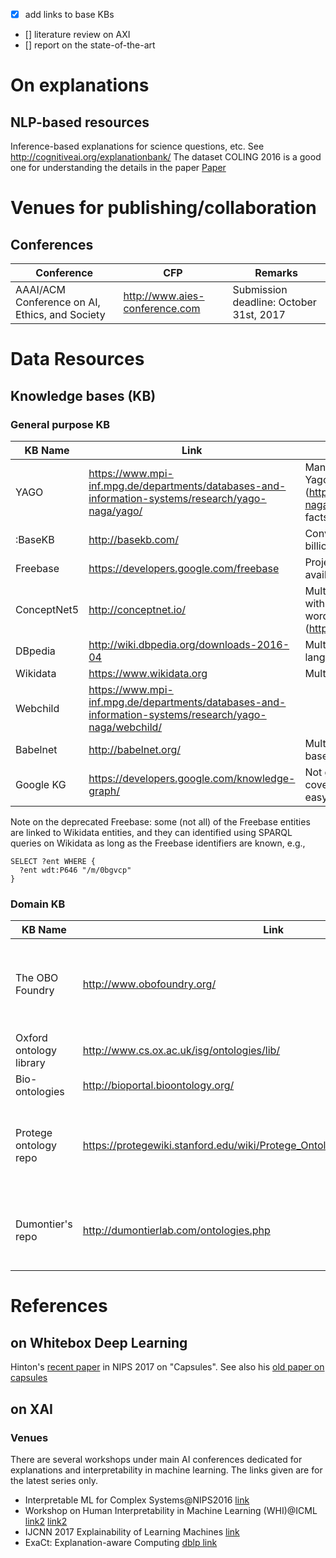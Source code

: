 - [x] add links to base KBs 
- [] literature review on AXI
- [] report on the state-of-the-art

# On explanations
## NLP-based resources
Inference-based explanations for science questions, etc. See http://cognitiveai.org/explanationbank/
The dataset COLING 2016 is a good one for understanding the details in the paper [Paper](http://cognitiveai.org/wp-content/uploads/2017/11/jansen_et_al_coling2016_whats_in_an_explanation_knowledge_inference_requirements.pdf)



# Venues for publishing/collaboration
## Conferences
|Conference|CFP|Remarks|
|----------|---|-------|
|AAAI/ACM Conference on AI, Ethics, and Society|http://www.aies-conference.com |Submission deadline: October 31st, 2017| 


# Data Resources

## Knowledge bases (KB)

### General purpose KB
|KB Name | Link | Remarks |
|--------|------|---------|
|YAGO|https://www.mpi-inf.mpg.de/departments/databases-and-information-systems/research/yago-naga/yago/ | Manual verification, high accracy. Yago3 is open source now (https://github.com/yago-naga/yago3). 17m entities and 150m facts.|
|:BaseKB|http://basekb.com/ |Converted from Freebase with 1.3 billion facts about 40 million subjects|
|Freebase|https://developers.google.com/freebase | Project shut down, but data dump available (1.9 billion triples)|
|ConceptNet5|http://conceptnet.io/ |Multilingual. 8m nodes, 21m edges, with 1.5m nodes in English. Paper on word embeddings using ConceptNet (https://arxiv.org/pdf/1612.03975.pdf)|
|DBpedia|http://wiki.dbpedia.org/downloads-2016-04 | Multilingual. 38.3m subjects in all languages, 4.5m subjects in English.|
|Wikidata|https://www.wikidata.org |Multilingual. 34m items.|
|Webchild|https://www.mpi-inf.mpg.de/departments/databases-and-information-systems/research/yago-naga/webchild/ | 
|Babelnet|http://babelnet.org/ |Multilingual. 14m entries. Wordnet based.|
|Google KG|https://developers.google.com/knowledge-graph/ |Not great coverage/hierarchy/expressivity, but easy to access|

Note on the deprecated Freebase: some (not all) of the Freebase entities are linked to Wikidata entities, and they can identified using SPARQL queries on Wikidata as long as the Freebase identifiers are known, e.g., 
```
SELECT ?ent WHERE {
  ?ent wdt:P646 "/m/0bgvcp"
}
```
### Domain KB
|KB Name | Link | Remarks |
|--------|------|---------|
|The OBO Foundry|http://www.obofoundry.org/ | A collection of domain ontologies, incl. GO, BFO and many others. |
|Oxford ontology library|http://www.cs.ox.ac.uk/isg/ontologies/lib/ | |
|Bio-ontologies|http://bioportal.bioontology.org/ | |
|Protege ontology repo|https://protegewiki.stanford.edu/wiki/Protege_Ontology_Library#OWL_ontologies | Protege is the most popular ontology editor developed in Stanford|
|Dumontier's repo|http://dumontierlab.com/ontologies.php | Prof. Dumontier's collection of Biomedical KBs |


# References
## on Whitebox Deep Learning
Hinton's [recent paper](https://research.google.com/pubs/pub46351.html) in NIPS 2017 on "Capsules". See also his [old paper on capsules](http://www.cs.toronto.edu/~fritz/absps/transauto6.pdf)
## on XAI
### Venues
There are several workshops under main AI conferences dedicated for explanations and interpretability in machine learning. The links given are for the latest series only. 
+ Interpretable ML for Complex Systems@NIPS2016 [link](https://sites.google.com/site/nips2016interpretml/)
+ Workshop on Human Interpretability in Machine Learning (WHI)@ICML [link2](https://sites.google.com/site/2016whi/) [link2](https://2017.icml.cc/Conferences/2017/Schedule?showEvent=20)
+ IJCNN 2017 Explainability of Learning Machines [link](http://gesture.chalearn.org/ijcnn17_explainability_of_learning_machines)
+ ExaCt: Explanation-aware Computing [dblp link](http://dblp.uni-trier.de/db/conf/exact/index.html)
